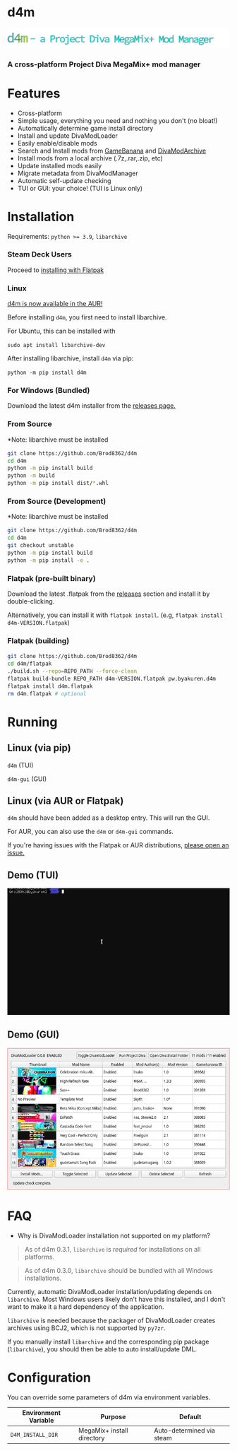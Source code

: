 d4m
===

![d4m banner](https://github.com/Brod8362/d4m/blob/main/resources/EXPORT_github.png)

### A cross-platform Project Diva MegaMix+ mod manager

Features
========

- Cross-platform
- Simple usage, everything you need and nothing you don't (no bloat!)
- Automatically determine game install directory
- Install and update DivaModLoader
- Easily enable/disable mods
- Search and Install mods from [GameBanana](https://gamebanana.com/games/16522) and [DivaModArchive](https://divamodarchive.xyz/)
- Install mods from a local archive (.7z,.rar,.zip, etc)
- Update installed mods easily
- Migrate metadata from DivaModManager
- Automatic self-update checking
- TUI or GUI: your choice! (TUI is Linux only)

Installation
============

Requirements: `python >= 3.9`, `libarchive`

### Steam Deck Users

Proceed to [installing with Flatpak](#flatpak--pre-built-binary-)

### Linux

[d4m is now available in the AUR!](https://aur.archlinux.org/packages/d4m-git)

Before installing `d4m`, you first need to install libarchive.

For Ubuntu, this can be installed with

`sudo apt install libarchive-dev`

After installing libarchive, install `d4m` via pip:

`python -m pip install d4m`

### For Windows (Bundled)

Download the latest d4m installer from the [releases page.](https://github.com/Brod8362/d4m/releases)

### From Source

*Note: libarchive must be installed 

```sh
git clone https://github.com/Brod8362/d4m
cd d4m
python -m pip install build
python -m build
python -m pip install dist/*.whl
```

### From Source (Development)

*Note: libarchive must be installed

```sh
git clone https://github.com/Brod8362/d4m
cd d4m
git checkout unstable
python -m pip install build
python -m pip install -e .
```

### Flatpak (pre-built binary)

Download the latest .flatpak from the [releases](https://github.com/Brod8362/d4m/releases) section and install it by double-clicking.

Alternatively, you can install it with `flatpak install`. (e.g, `flatpak install d4m-VERSION.flatpak`)

### Flatpak (building)

```sh
git clone https://github.com/Brod8362/d4m
cd d4m/flatpak
./build.sh --repo=REPO_PATH --force-clean
flatpak build-bundle REPO_PATH d4m-VERSION.flatpak pw.byakuren.d4m
flatpak install d4m.flatpak
rm d4m.flatpak # optional
```

Running
=======

Linux (via pip)
-----

`d4m` (TUI)

`d4m-gui` (GUI)

Linux (via AUR or Flatpak)
--------------------------

`d4m` should have been added as a desktop entry. This will run the GUI.

For AUR, you can also use the `d4m` or `d4m-gui` commands.

If you're having issues with the Flatpak or AUR distributions, [please open an issue.](https://github.com/Brod8362/d4m/issues/new/choose)

Demo (TUI)
-------
![d4m tui](https://github.com/Brod8362/d4m/blob/main/resources/d4m.gif)

Demo (GUI)
-----------
![d4m gui](https://github.com/Brod8362/d4m/blob/main/resources/gui.png)


FAQ
===

- Why is DivaModLoader installation not supported on my platform?

> As of d4m 0.3.1, `libarchive` is *required* for installations on all platforms.

> As of d4m 0.3.0, `libarchive` should be bundled with all Windows installations.

Currently, automatic DivaModLoader installation/updating depends on `libarchive`. Most Windows users likely don't have this installed, and I don't want to make it a hard dependency of the application.

`libarchive` is needed because the packager of DivaModLoader creates archives using BCJ2, which is not supported by `py7zr`.

If you manually install `libarchive` and the corresponding pip package (`libarchive`), you should then be able to auto install/update DML.

Configuration
=============
You can override some parameters of d4m via environment variables.

| Environment Variable | Purpose                    | Default                   |
| -------------------- | -------------------------- | ------------------------- |
| `D4M_INSTALL_DIR`    | MegaMix+ install directory | Auto-determined via steam |
